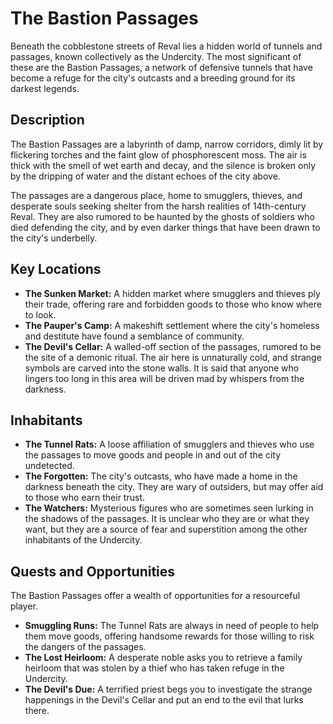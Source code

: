# The Bastion Passages

Beneath the cobblestone streets of Reval lies a hidden world of tunnels and passages, known collectively as the Undercity. The most significant of these are the Bastion Passages, a network of defensive tunnels that have become a refuge for the city's outcasts and a breeding ground for its darkest legends.

## Description

The Bastion Passages are a labyrinth of damp, narrow corridors, dimly lit by flickering torches and the faint glow of phosphorescent moss. The air is thick with the smell of wet earth and decay, and the silence is broken only by the dripping of water and the distant echoes of the city above.

The passages are a dangerous place, home to smugglers, thieves, and desperate souls seeking shelter from the harsh realities of 14th-century Reval. They are also rumored to be haunted by the ghosts of soldiers who died defending the city, and by even darker things that have been drawn to the city's underbelly.

## Key Locations

- **The Sunken Market:** A hidden market where smugglers and thieves ply their trade, offering rare and forbidden goods to those who know where to look.
- **The Pauper's Camp:** A makeshift settlement where the city's homeless and destitute have found a semblance of community.
- **The Devil's Cellar:** A walled-off section of the passages, rumored to be the site of a demonic ritual. The air here is unnaturally cold, and strange symbols are carved into the stone walls. It is said that anyone who lingers too long in this area will be driven mad by whispers from the darkness.

## Inhabitants

- **The Tunnel Rats:** A loose affiliation of smugglers and thieves who use the passages to move goods and people in and out of the city undetected.
- **The Forgotten:** The city's outcasts, who have made a home in the darkness beneath the city. They are wary of outsiders, but may offer aid to those who earn their trust.
- **The Watchers:** Mysterious figures who are sometimes seen lurking in the shadows of the passages. It is unclear who they are or what they want, but they are a source of fear and superstition among the other inhabitants of the Undercity.

## Quests and Opportunities

The Bastion Passages offer a wealth of opportunities for a resourceful player.

- **Smuggling Runs:** The Tunnel Rats are always in need of people to help them move goods, offering handsome rewards for those willing to risk the dangers of the passages.
- **The Lost Heirloom:** A desperate noble asks you to retrieve a family heirloom that was stolen by a thief who has taken refuge in the Undercity.
- **The Devil's Due:** A terrified priest begs you to investigate the strange happenings in the Devil's Cellar and put an end to the evil that lurks there.
